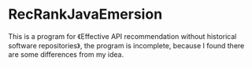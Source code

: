 # RecRankJavaEmersion
This is a program for 《Effective API recommendation without historical software repositories》, the program is incomplete, because I found there are some differences from my idea.
